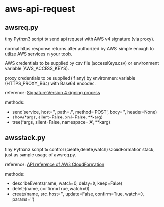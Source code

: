 # aws-api-request

## awsreq.py
tiny Python3 script to send api request with AWS v4 signature (via proxy).

normal https response returns after authorized by AWS,
simple enough to utlize AWS services in your tools.

AWS credentials to be supplied by csv file (accessKeys.csv) or environment variable (AWS_ACCESS_KEYS).

proxy credentials to be supplied (if any) by environment variable (HTTPS_PROXY_B64) with Base64 encoded.

reference:
  [Signature Version 4 signing process](https://docs.aws.amazon.com/general/latest/gr/signature-version-4.html)

methods:
- send(service, host='', path='/', method='POST', body='', header=None)
- show(*args, silent=False, xml=False, **karg)
- tree(*args, silent=False, namespace='A', **karg)

## awsstack.py
tiny Python3 script to control (create,delete,watch) CloudFormation stack,
just as sample usage of awsreq.py.

reference:
  [API reference of AWS CloudFormation](https://docs.aws.amazon.com/AWSCloudFormation/latest/APIReference/Welcome.html)

methods:
- describeEvents(name, watch=0, delay=0, keep=False)
- delete(name, confirm=True, watch=0)
- create(name, src, host='', update=False, confirm=True, watch=0, params='')
